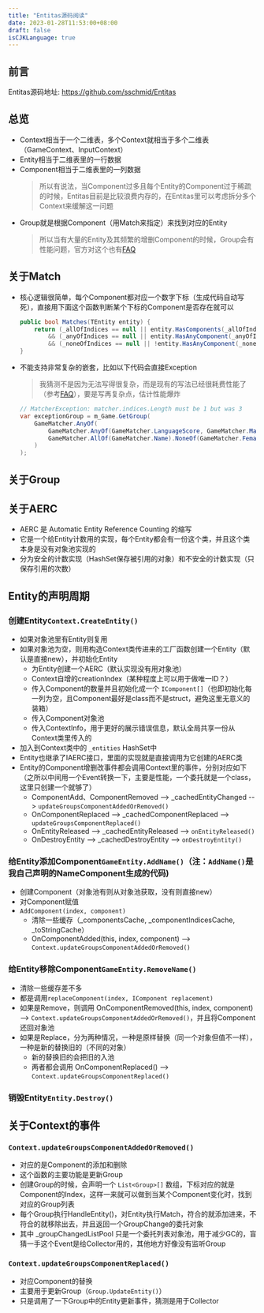 ```yaml
---
title: "Entitas源码阅读"
date: 2023-01-28T11:53:00+08:00
draft: false
isCJKLanguage: true
---
```


## 前言
Entitas源码地址: https://github.com/sschmid/Entitas

## 总览
 - Context相当于一个二维表，多个Context就相当于多个二维表（GameContext、InputContext）
 - Entity相当于二维表里的一行数据
 - Component相当于二维表里的一列数据
   > 所以有说法，当Component过多且每个Entity的Component过于稀疏的时候，Entitas目前是比较浪费内存的，在Entitas里可以考虑拆分多个Context来缓解这一问题
 - Group就是根据Component（用Match来指定）来找到对应的Entity
   > 所以当有大量的Entity及其频繁的增删Component的时候，Group会有性能问题，官方对这个也有[FAQ](https://github.com/sschmid/Entitas/wiki/FAQ#q-how-groupsmatcher-collector-affect-performance)
 
## 关于Match
 - 核心逻辑很简单，每个Component都对应一个数字下标（生成代码自动写死），直接用下面这个函数判断某个下标的Component是否存在就可以
   ```csharp
   public bool Matches(TEntity entity) {
       return (_allOfIndices == null || entity.HasComponents(_allOfIndices))
           && (_anyOfIndices == null || entity.HasAnyComponent(_anyOfIndices))
           && (_noneOfIndices == null || !entity.HasAnyComponent(_noneOfIndices));
   }
   ```
 - 不能支持非常复杂的嵌套，比如以下代码会直接Exception
   > 我猜测不是因为无法写得很复杂，而是现有的写法已经很耗费性能了（参考[FAQ](https://github.com/sschmid/Entitas/wiki/FAQ#q-how-groupsmatcher-collector-affect-performance)），要是写再复杂点，估计性能爆炸
   ```csharp
   // MatcherException: matcher.indices.Length must be 1 but was 3
   var exceptionGroup = m_Game.GetGroup(
       GameMatcher.AnyOf(
           GameMatcher.AnyOf(GameMatcher.LanguageScore, GameMatcher.MathScore).NoneOf(GameMatcher.Male),
           GameMatcher.AllOf(GameMatcher.Name).NoneOf(GameMatcher.Female)
       )
   );
   ```
 
## 关于Group

## 关于AERC
 - AERC 是 Automatic Entity Reference Counting 的缩写
 - 它是一个给Entity计数用的实现，每个Entity都会有一份这个类，并且这个类本身是没有对象池实现的
 - 分为安全的计数实现（HashSet保存被引用的对象）和不安全的计数实现（只保存引用的次数）

## Entity的声明周期

### 创建Entity`Context.CreateEntity()`
 - 如果对象池里有Entity则复用
 - 如果对象池为空，则用构造Context类传进来的工厂函数创建一个Entity（默认是直接new），并初始化Entity
   - 为Entity创建一个AERC（默认实现没有用对象池）
   - Context自增的creationIndex（某种程度上可以用于做唯一ID？）
   - 传入Component的数量并且初始化成一个 `IComponent[]`（也即初始化每一列为空，且Component最好是class而不是struct，避免这里无意义的装箱）
   - 传入Component对象池
   - 传入ContextInfo，用于更好的展示错误信息，默认全局共享一份从Context类里传入的
 - 加入到Context类中的 `_entities` HashSet中
 - Entity也继承了IAERC接口，里面的实现就是直接调用为它创建的AERC类
 - Entity的Component增删改事件都会调用Context里的事件，分别对应如下（之所以中间用一个Event转换一下，主要是性能，一个委托就是一个class，这里只创建一个就够了）
   - ComponentAdd、ComponentRemoved --> _cachedEntityChanged --> `updateGroupsComponentAddedOrRemoved()`
   - OnComponentReplaced --> _cachedComponentReplaced --> `updateGroupsComponentReplaced()`
   - OnEntityReleased --> _cachedEntityReleased --> `onEntityReleased()`
   - OnDestroyEntity --> _cachedDestroyEntity --> `onDestroyEntity()`
   
### 给Entity添加Component`GameEntity.AddName()`（注：`AddName()`是我自己声明的NameComponent生成的代码)
 - 创建Component（对象池有则从对象池获取，没有则直接new）
 - 对Component赋值
 - `AddComponent(index, component)`
   - 清除一些缓存（_componentsCache, _componentIndicesCache, _toStringCache）
   - OnComponentAdded(this, index, component) --> `Context.updateGroupsComponentAddedOrRemoved()`

### 给Entity移除Component`GameEntity.RemoveName()`
 - 清除一些缓存差不多
 - 都是调用`replaceComponent(index, IComponent replacement)`
 - 如果是Remove，则调用 OnComponentRemoved(this, index, component) --> `Context.updateGroupsComponentAddedOrRemoved()`，并且将Component还回对象池
 - 如果是Replace，分为两种情况，一种是原样替换（同一个对象但值不一样），一种是新的替换旧的（不同的对象）
   - 新的替换旧的会把旧的入池
   - 两者都会调用 OnComponentReplaced() --> `Context.updateGroupsComponentReplaced()`
   
### 销毁Entity`Entity.Destroy()`
   
## 关于Context的事件
### `Context.updateGroupsComponentAddedOrRemoved()`
 - 对应的是Component的添加和删除
 - 这个函数的主要功能是更新Group
 - 创建Group的时候，会声明一个 `List<Group>[]` 数组，下标对应的就是Component的Index，这样一来就可以做到当某个Component变化时，找到对应的Group列表
 - 每个Group执行HandleEntity()，对Entity执行Match，符合的就添加进来，不符合的就移除出去，并且返回一个GroupChange的委托对象
 - 其中 _groupChangedListPool 只是一个委托列表对象池，用于减少GC的，盲猜一手这个Event是给Collector用的，其他地方好像没有监听Group
 
### `Context.updateGroupsComponentReplaced()`
 - 对应Component的替换
 - 主要用于更新Group（`Group.UpdateEntity()`）
 - 只是调用了一下Group中的Entity更新事件，猜测是用于Collector
